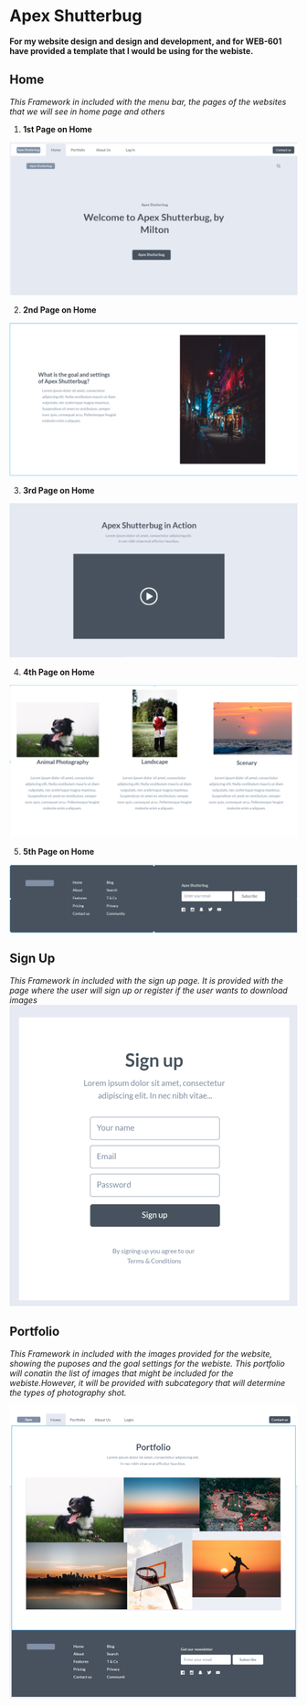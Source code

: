 # Apex Shutterbug #

**For my website design and design and development, and for WEB-601  have provided a template that I would be using for the webiste.**

## Home ##

*This Framework in included with the menu bar, the pages of the websites that we will see in home page and others*

1. **1st Page on Home**

![Framework - 1.1](Framework.1st.Screen.PNG)

2. **2nd Page on Home**

![Framework - 1.2](Framework.2nd.Screen.PNG)

3. **3rd Page on Home**

![Framework - 1.1](Framework.3rd.Screen.PNG)

4. **4th Page on Home**

![Framework - 1.1](Framework.4th.Screen.PNG)

5. **5th Page on Home**

![Framework - 1.1](Framework.Footer.PNG)


## Sign Up ##

*This Framework in included with the sign up page. It is provided with the page where the user will sign up or register if the user wants to download images*
![Framework - 2.1](Framework.Signup.PNG)

## Portfolio ##
*This Framework in included with the images provided for the website, showing the puposes and the goal settings for the webiste. This portfolio will conatin the list of images that might be included for the webiste.However, it will be provided with subcategory that will determine the types of photography shot.*

![Framework - 3.1](Framework.Portfolio.PNG)
